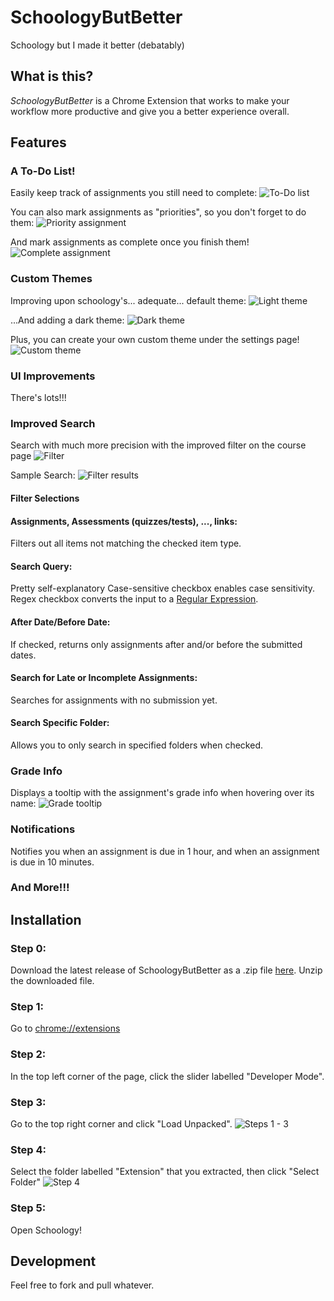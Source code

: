 # SchoologyButBetter
 Schoology but I made it better (debatably)

## What is this?
*SchoologyButBetter* is a Chrome Extension that works to make your workflow more
productive and give you a better experience overall.

## Features
### A To-Do List!
Easily keep track of assignments you still need to complete:
![To-Do list](https://github.com/No-Jons/SchoologyButBetter/tree/main/extension/img/readme/todo_list.png)

You can also mark assignments as "priorities", so you don't forget to do them:
![Priority assignment](https://github.com/No-Jons/SchoologyButBetter/tree/main/extension/img/readme/priority_marking.png)

And mark assignments as complete once you finish them!
![Complete assignment](https://github.com/No-Jons/SchoologyButBetter/tree/main/extension/img/readme/mark_complete.png)

### Custom Themes
Improving upon schoology's... adequate... default theme:
![Light theme](https://github.com/No-Jons/SchoologyButBetter/tree/main/extension/img/readme/light_theme.png)

...And adding a dark theme:
![Dark theme](https://github.com/No-Jons/SchoologyButBetter/tree/main/extension/img/readme/dark_mode.png)

Plus, you can create your own custom theme under the settings page!
![Custom theme](https://github.com/No-Jons/SchoologyButBetter/tree/main/extension/img/readme/custom_theme.png)

### UI Improvements
There's lots!!!

### Improved Search
Search with much more precision with the improved filter on the course page
![Filter](https://github.com/No-Jons/SchoologyButBetter/tree/main/extension/img/readme/filter.png)

Sample Search:
![Filter results](https://github.com/No-Jons/SchoologyButBetter/tree/main/extension/img/readme/filter_results.png)

#### Filter Selections
#### Assignments, Assessments (quizzes/tests), ..., links:
Filters out all items not matching the checked item type.
#### Search Query:
Pretty self-explanatory
Case-sensitive checkbox enables case sensitivity.
Regex checkbox converts the input to a [Regular Expression](https://en.wikipedia.org/wiki/Regular_expression).
#### After Date/Before Date:
If checked, returns only assignments after and/or before the submitted dates.
#### Search for Late or Incomplete Assignments:
Searches for assignments with no submission yet.
#### Search Specific Folder:
Allows you to only search in specified folders when checked.

### Grade Info
Displays a tooltip with the assignment's grade info when hovering over its name:
![Grade tooltip](https://github.com/No-Jons/SchoologyButBetter/tree/main/extension/img/readme/grade_tooltip.png)

### Notifications
Notifies you when an assignment is due in 1 hour, and when an assignment is due in 10 minutes.

### And More!!!

## Installation
### Step 0:
Download the latest release of SchoologyButBetter as a .zip file [here](https://github.com/No-Jons/SchoologyButBetter/releases).
Unzip the downloaded file.

### Step 1:
Go to [chrome://extensions]()

### Step 2:
In the top left corner of the page, click the slider labelled "Developer Mode".

### Step 3:
Go to the top right corner and click "Load Unpacked".
![Steps 1 - 3](https://github.com/No-Jons/SchoologyButBetter/tree/main/extension/img/readme/setup_1.png)

### Step 4:
Select the folder labelled "Extension" that you extracted, then click "Select Folder"
![Step 4](https://github.com/No-Jons/SchoologyButBetter/tree/main/extension/img/readme/setup_2.png)

### Step 5:
Open Schoology!

## Development
Feel free to fork and pull whatever.
